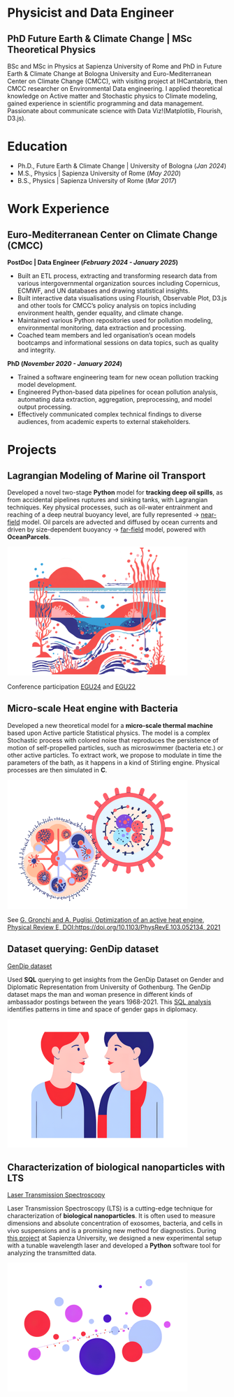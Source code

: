 # Physicist and Data Engineer
## PhD Future Earth & Climate Change | MSc Theoretical Physics

BSc and MSc in Physics at Sapienza University of Rome and PhD in Future Earth & Climate Change at Bologna University and Euro-Mediterranean Center on Climate Change (CMCC), with visiting project at IHCantabria, then CMCC researcher on Environmental Data engineering.
I applied theoretical knowledge on Active matter and Stochastic physics to Climate modeling, gained experience in scientific programming and data management. Passionate about communicate science with Data Viz!(Matplotlib, Flourish, D3.js).



# Education
- Ph.D., Future Earth & Climate Change | University of Bologna (_Jan 2024_)
- M.S., Physics | Sapienza University of Rome (_May 2020_)
- B.S., Physics | Sapienza University of Rome (_Mar 2017_)

  

# Work Experience 
## Euro-Mediterranean Center on Climate Change (CMCC)
**PostDoc | Data Engineer  (_February 2024 - January 2025_)**
- Built an ETL process, extracting and transforming research data from various intergovernmental organization sources including Copernicus, ECMWF, and UN databases and drawing statistical insights. 
- Built interactive data visualisations using Flourish, Observable Plot, D3.js and other tools for CMCC’s policy analysis on topics including environment health, gender equality, and climate change. 
- Maintained various Python repositories used for pollution modeling, environmental monitoring, data extraction and processing.
- Coached team members and led organisation’s ocean models bootcamps and informational sessions on data topics, such as quality and integrity.


**PhD (_November 2020 - January 2024_)**
- Trained a software engineering team for new ocean pollution tracking model development.
- Engineered Python-based data pipelines for ocean pollution analysis, automating data extraction, aggregation, preprocessing, and model output processing. 
- Effectively communicated complex technical findings to diverse audiences, from academic experts to external stakeholders.


  

# Projects
## Lagrangian Modeling of Marine oil Transport

Developed a novel two-stage **Python** model for **tracking deep oil spills**, as from accidental pipelines ruptures and sinking tanks, with Lagrangian techniques. Key physical processes, such as oil-water entrainment and reaching of a deep neutral buoyancy level, are fully represented -> [near-field](https://github.com/GiuliaGronchi/NearParcels) model. Oil parcels are advected and diffused by ocean currents and driven by size-dependent buoyancy -> [far-field](https://github.com/GiuliaGronchi/FarParcels) model, powered with **OceanParcels**.

![Images](/assets/img/deep.png)

Conference participation [EGU24](https://meetingorganizer.copernicus.org/EGU24/EGU24-9808.html) and [EGU22](https://meetingorganizer.copernicus.org/EGU22/EGU22-7607.html)



## Micro-scale Heat engine with Bacteria 

Developed a new theoretical model for a **micro-scale thermal machine** based upon Active particle Statistical physics. The model is a complex Stochastic process with colored noise that reproduces the persistence of motion of self-propelled particles, such as microswimmer (bacteria etc.) or other active particles. To extract work, we propose to modulate in time the parameters of the bath, as it happens in a kind of Stirling engine. Physical processes are then simulated in **C**. 

![Images](/assets/img/thermal_engine.png)

See [G. Gronchi and A. Puglisi, Optimization of an active heat engine, Physical Review E, DOI:https://doi.org/10.1103/PhysRevE.103.052134, 2021](https://journals.aps.org/pre/abstract/10.1103/PhysRevE.103.052134)


## Dataset querying: GenDip dataset 
[GenDip dataset](https://www.gu.se/en/gendip/the-gendip-dataset-on-gender-and-diplomatic-representation)

Used **SQL** querying to get insights from the GenDip Dataset on Gender and Diplomatic Representation from University of Gothenburg.
The GenDip dataset maps the man and woman presence in different kinds of ambassador postings between the years 1968-2021. This [SQL analysis](https://github.com/GiuliaGronchi/SQL-GenDip) identifies
patterns in time and space of gender gaps in diplomacy.

![Images](/assets/img/gender_gap.png)

## Characterization of biological nanoparticles with LTS
[Laser Transmission Spectroscopy](https://ieeexplore.ieee.org/document/9359477)

Laser Transmission Spectroscopy (LTS) is a cutting-edge technique for characterization of **biological nanoparticles**. It is often used to measure dimensions and absolute concentration of exosomes, bacteria, and cells in vivo suspensions and is a promising new method for diagnostics. During [this project](https://github.com/GiuliaGronchi/LTS) at Sapienza University, we designed a new experimental setup with a tunable wavelength laser and developed a **Python** software tool for analyzing the transmitted data.

![Images](/assets/img/laser.png)


